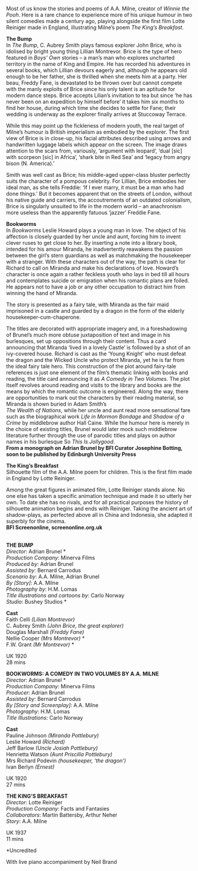 

Most of us know the stories and poems of A.A. Milne, creator of _Winnie the Pooh_. Here is a rare chance to experience more of his unique humour in two silent comedies made a century ago, playing alongside the first film Lotte Reiniger made in England, illustrating Milne’s poem _The King’s Breakfast_.

**The Bump**  
In _The Bump_, C. Aubrey Smith plays famous explorer John Brice, who is idolised by bright young thing Lillian Montrevor. Brice is the type of hero featured in _Boys’ Own_ stories – a man’s man who explores uncharted territory in the name of King and Empire. He has recorded his adventures in several books, which Lillian devours eagerly and, although he appears old enough to be her father, she is thrilled when she meets him at a party. Her beau, Freddy Fane, is devastated to be thrown over but cannot compete with the manly exploits of Brice since his only talent is an aptitude for modern dance steps. Brice accepts Lilian’s invitation to tea but since ‘he has never been on an expedition by himself before’ it takes him six months to find her house, during which time she decides to settle for Fane; their wedding is underway as the explorer finally arrives at Stuccoway Terrace.

While this may point up the fickleness of modern youth, the real target of Milne’s humour is British imperialism as embodied by the explorer. The first view of Brice is in close-up, his facial attributes described using arrows and handwritten luggage labels which appear on the screen. The image draws attention to the scars from, variously, ‘argument with leopard’, ‘dual [sic] with scorpeon [sic] in Africa’, ‘shark bite in Red Sea’ and ‘legacy from angry bison (N. America).’

Smith was well cast as Brice; his middle-aged upper-class bluster perfectly suits the character of a pompous celebrity. For Lillian, Brice embodies her ideal man, as she tells Freddie: ‘If I ever marry, it must be a man who had done things.’ But it becomes apparent that on the streets of London, without his native guide and carriers, the accoutrements of an outdated colonialism, Brice is singularly unsuited to life in the modern world – an anachronism more useless than the apparently fatuous ‘jazzer’ Freddie Fane.

**Bookworms**  
In _Bookworms_ Leslie Howard plays a young man in love. The object of his affection is closely guarded by her uncle and aunt, forcing him to invent clever ruses to get close to her. By inserting a note into a library book, intended for his amour Miranda, he inadvertently reawakens the passion between the girl’s stern guardians as well as matchmaking the housekeeper with a stranger. With these characters out of the way, the path is clear for Richard to call on Miranda and make his declarations of love. Howard’s character is once again a rather feckless youth who lays in bed till all hours and contemplates suicide or emigration when his romantic plans are foiled. He appears not to have a job or any other occupation to distract him from winning the hand of Miranda.

The story is presented as a fairy tale, with Miranda as the fair maid imprisoned in a castle and guarded by a dragon in the form of the elderly housekeeper-cum-chaperone.

The titles are decorated with appropriate imagery and, in a foreshadowing of Brunel’s much more obtuse juxtaposition of text and image in his burlesques, set up oppositions through their content. Thus a card announcing that Miranda ‘lived in a lovely Castle’ is followed by a shot of an ivy-covered house. Richard is cast as the ‘Young Knight’ who must defeat the dragon and the Wicked Uncle who protect Miranda, yet he is far from the ideal fairy tale hero. This construction of the plot around fairy-tale references is just one element of the film’s thematic linking with books and reading, the title card announcing it as  _A Comedy in Two Volumes_. The plot itself revolves around reading and visits to the library and books are the means by which the romantic outcome is engineered. Along the way, there are opportunities to mark out the characters by their reading material, so Miranda is shown buried in Adam Smith’s  
_The Wealth of Nations_, while her uncle and aunt read more sensational fare such as the biographical work _Life in Mormon Bondage_ and _Shadow of a Crime_ by middlebrow author Hall Caine. While the humour here is merely in the choice of existing titles, Brunel would later mock such middlebrow literature further through the use of parodic titles and plays on author names in his burlesque So _This Is Jollygood_.  
**From a monograph on Adrian Brunel by BFI Curator Josephine Botting, soon to be published by Edinburgh University Press**

**The King’s Breakfast**  
Silhouette film of the A.A. Milne poem for children. This is the first film made in England by Lotte Reiniger.

Among the great figures in animated film, Lotte Reiniger stands alone. No one else has taken a specific animation technique and made it so utterly her own. To date she has no rivals, and for all practical purposes the history of silhouette animation begins and ends with Reiniger. Taking the ancient art of shadow-plays, as perfected above all in China and Indonesia, she adapted it superbly for the cinema.  
**BFI Screenonline, screenonline.org.uk**
<br><br>

**THE BUMP**  
_Director_: Adrian Brunel *  
_Production Company_: Minerva Films  
_Produced by_: Adrian Brunel  
_Assisted by_: Bernard Carrodus  
_Scenario by_: A.A. Milne, Adrian Brunel  
_By [Story]_: A.A. Milne  
_Photography by_: H.M. Lomas  
_Title illustrations and cartoons by_: Carlo Norway  
_Studio_: Bushey Studios *

**Cast**  
Faith Celli _(Lilian Montrevor)_  
C. Aubrey Smith _(John Brice, the great explorer)_  
Douglas Marshall _(Freddy Fane)_  
Nellie Cooper _(Mrs Montrevor)_ *  
F.W. Grant _(Mr Montrevor)_ *

UK 1920  
28 mins

**BOOKWORMS: A COMEDY IN TWO VOLUMES BY A.A. MILNE**  
_Director_: Adrian Brunel *  
_Production Company_: Minerva Films  
_Producer_: Adrian Brunel  
_Assisted by_: Bernard Carrodus  
_By [Story and Screenplay]_: A.A. Milne  
_Photography_: H.M. Lomas  
_Title Illustrations_: Carlo Norway

**Cast**  
Pauline Johnson _(Miranda Pottlebury)_  
Leslie Howard _(Richard)_  
Jeff Barlow _(Uncle Josiah Pottlebury)_  
Henrietta Watson _(Aunt Priscilla Pottlebury)_  
Mrs Richard Podevin _(housekeeper, ‘the dragon’)_  
Ivan Berlyn _(Ernest)_

UK 1920  
27 mins

**THE KING’S BREAKFAST**  
_Director_: Lotte Reiniger  
_Production Company_: Facts and Fantasies  
_Collaborators_: Martin Battersby, Arthur Neher  
_Story_: A.A. Milne

UK 1937  
11 mins

*Uncredited

With live piano accompaniment by Neil Brand
<br><br>
<!--stackedit_data:
eyJoaXN0b3J5IjpbMTA1MDUwNDQwMV19
-->